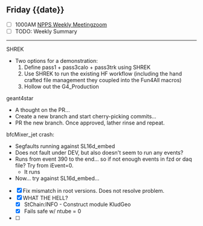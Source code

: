 ## Friday {{date}}

- [ ] 1000AM [NPPS Weekly Meeting](https://docs.google.com/document/d/1YfTyXPeXNQU4XUB28bvHJolgyBIJ2bfrd0u9Gd3WD70/edit)[zoom](https://bnl.zoomgov.com/j/16157150845?pwd=NXNqTi9ZWEFBKzYwRXQ5U3NXU1dBZz09)
- [ ] TODO: Weekly Summary

---------

SHREK
- Two options for a demonstration:
	1. Define pass1 + pass3calo + pass3trk using SHREK
	2. Use SHREK to run the existing HF workflow (including the hand crafted file management they coupled into the Fun4All macros)
	3. Hollow out the G4_Production

geant4star
- A thought on the PR...
- Create a new branch and start cherry-picking commits...
- PR the new branch.  Once approved, lather rinse and repeat.

	
	
bfcMixer_jet crash:

- Segfaults running against SL16d_embed
- Does not fault under DEV, but also doesn't seem to run any events?
- Runs from event 390 to the end... so if not enough events in fzd or daq file?  Try from iEvent=0.
	- It runs
- Now... try against SL16d_embed...

- [x] Fix mismatch in root versions.   Does not resolve problem.
- [x] WHAT THE HELL?
	- [x] StChain:INFO  - Construct module KludGeo
	- [x] Fails safe w/ ntube = 0
- [ ] 
